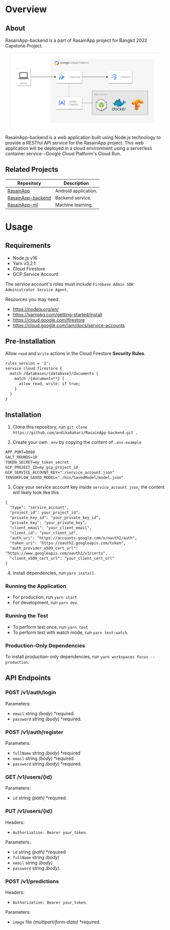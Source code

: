 # Overview

## About

RasainApp-backend is a part of RasainApp project for Bangkit 2022 Capstone Project.

<p align="center">
<img src="https://raw.githubusercontent.com/andikabahari/RasainApp-backend/main/.assets/cloud-architecture-rev.png" height="240" />
</p>

RasainApp-backend is a web application built using Node.js technology to provide a RESTful API service for the RasainApp project. This web application will be deployed in a cloud environment using a serverless container service--Google Cloud Platform's Cloud Run.

## Related Projects

| Repository                                                             | Description          |
| ---------------------------------------------------------------------- | -------------------- |
| [RasainApp](https://github.com/ChristanFarel/RasainApp)                | Android application. |
| [RasainApp-backend](https://github.com/andikabahari/RasainApp-backend) | Backend service.     |
| [RasainApp-ml](https://github.com/agistarakha/RasainApp-ml)            | Machine learning.    |

# Usage

## Requirements

- Node.js v16
- Yarn v3.2.1
- Cloud Firestore
- GCP Service Account

The service account's roles must include `Firebase Admin SDK Administrator Service Agent`.

Resources you may need:

- https://nodejs.org/en/
- https://yarnpkg.com/getting-started/install
- https://cloud.google.com/firestore
- https://cloud.google.com/iam/docs/service-accounts

## Pre-Installation

Allow `read` and `write` actions in the Cloud Firestore **Security Rules**.

```
rules_version = '2';
service cloud.firestore {
  match /databases/{database}/documents {
    match /{document=**} {
      allow read, write: if true;
    }
  }
}
```

## Installation

1. Clone this repository, run `git clone https://github.com/andikabahari/RasainApp-backend.git .`

2. Create your own `.env` by copying the content of `.env.example`

```
APP_PORT=8080
SALT_ROUNDS=10
TOKEN_SECRET=my_token_secret
GCP_PROJECT_ID=my_gcp_project_id
GCP_SERVICE_ACCOUNT_KEY="./service_account.json"
TENSORFLOW_SAVED_MODEL="./bin/SavedModel/model.json"
```

3. Copy your service account key inside `service_account.json`, the content will likely look like this

```
{
  "type": "service_account",
  "project_id": your_project_id",
  "private_key_id": "your_private_key_id",
  "private_key": "your_private_key",
  "client_email": "your_client_email",
  "client_id": "your_client_id",
  "auth_uri": "https://accounts.google.com/o/oauth2/auth",
  "token_uri": "https://oauth2.googleapis.com/token",
  "auth_provider_x509_cert_url": "https://www.googleapis.com/oauth2/v1/certs",
  "client_x509_cert_url": "your_client_cert_url"
}
```

4. Install dependencies, run `yarn install`.

### Running the Application

- For production, run `yarn start`
- For development, run `yarn dev`.

### Running the Test

- To perform test once, run `yarn test`
- To perform test with watch mode, run `yarn test:watch`.

### Production-Only Dependencies

To install production-only dependencies, run `yarn workspaces focus --production`.

## API Endpoints

### POST /v1/auth/login

Parameters:

- `email` string _(body)_ \*required
- `password` string _(body)_ \*required.

### POST /v1/auth/register

Parameters:

- `fullName` string _(body)_ \*required
- `email` string _(body)_ \*required
- `password` string _(body)_ \*required.

### GET /v1/users/{id}

Parameters:

- `id` string _(path)_ \*required.

### PUT /v1/users/{id}

Headers:

- `Authorization: Bearer your_token`.

Parameters:

- `id` string _(path)_ \*required
- `fullName` string _(body)_
- `email` string _(body)_
- `password` string _(body)_.

### POST /v1/predictions

Headers:

- `Authorization: Bearer your_token`.

Parameters:

- `image` file _(multipart/form-data)_ \*required.

